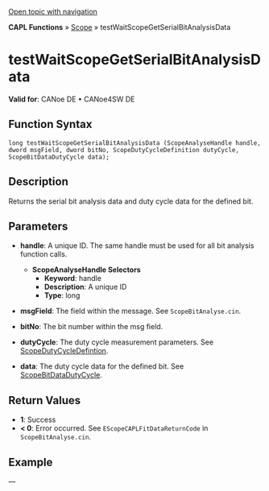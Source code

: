 [Open topic with navigation](../../../../../CANoeDEFamily.htm#Topics/CAPLFunctions/Test/Functions/CAPLfunctionTestWaitScopeGetSerialBitAnalysisData.md)

**CAPL Functions** » [Scope](../../Scope/CAPLfunctionsScopeOverview.md) » testWaitScopeGetSerialBitAnalysisData

# testWaitScopeGetSerialBitAnalysisData

**Valid for**: CANoe DE • CANoe4SW DE

## Function Syntax

```plaintext
long testWaitScopeGetSerialBitAnalysisData (ScopeAnalyseHandle handle, dword msgField, dword bitNo, ScopeDutyCycleDefinition dutyCycle, ScopeBitDataDutyCycle data);
```

## Description

Returns the serial bit analysis data and duty cycle data for the defined bit.

## Parameters

- **handle**: A unique ID. The same handle must be used for all bit analysis function calls.
  - **ScopeAnalyseHandle Selectors**
    - **Keyword**: handle
    - **Description**: A unique ID
    - **Type**: long

- **msgField**: The field within the message. See `ScopeBitAnalyse.cin`.

- **bitNo**: The bit number within the msg field.

- **dutyCycle**: The duty cycle measurement parameters. See [ScopeDutyCycleDefintion](../../Scope/Classes/CAPLfunctionScopeDutyCycleDefinition.md).

- **data**: The duty cycle data for the defined bit. See [ScopeBitDataDutyCycle](../../Scope/Classes/CAPLfunctionScopeBitDataDutyCycle.md).

## Return Values

- **1**: Success
- **< 0**: Error occurred. See `EScopeCAPLFitDataReturnCode` in `ScopeBitAnalyse.cin`.

## Example

—
